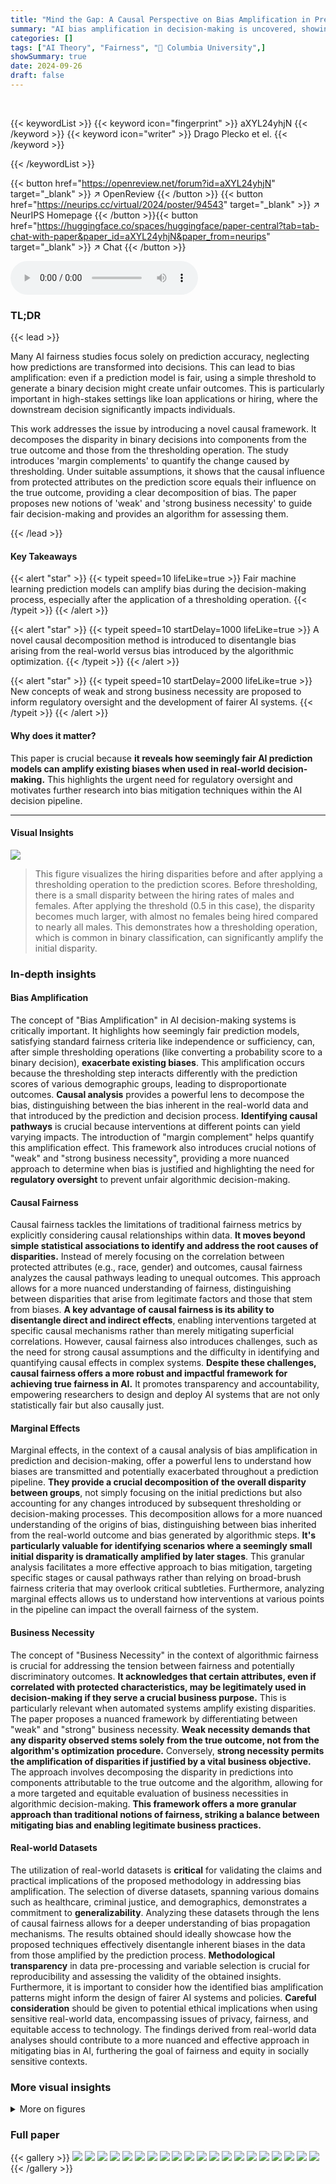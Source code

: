 ```yaml
---
title: "Mind the Gap: A Causal Perspective on Bias Amplification in Prediction & Decision-Making"
summary: "AI bias amplification in decision-making is uncovered, showing how fair prediction scores can become discriminatory after thresholding, urging stronger regulatory oversight."
categories: []
tags: ["AI Theory", "Fairness", "🏢 Columbia University",]
showSummary: true
date: 2024-09-26
draft: false
---
```


<br>

{{< keywordList >}}
{{< keyword icon="fingerprint" >}} aXYL24yhjN {{< /keyword >}}
{{< keyword icon="writer" >}} Drago Plecko et el. {{< /keyword >}}
 
{{< /keywordList >}}

{{< button href="https://openreview.net/forum?id=aXYL24yhjN" target="_blank" >}}
↗ OpenReview
{{< /button >}}
{{< button href="https://neurips.cc/virtual/2024/poster/94543" target="_blank" >}}
↗ NeurIPS Homepage
{{< /button >}}{{< button href="https://huggingface.co/spaces/huggingface/paper-central?tab=tab-chat-with-paper&paper_id=aXYL24yhjN&paper_from=neurips" target="_blank" >}}
↗ Chat
{{< /button >}}



<audio controls>
    <source src="https://ai-paper-reviewer.com/aXYL24yhjN/podcast.wav" type="audio/wav">
    Your browser does not support the audio element.
</audio>


### TL;DR


{{< lead >}}

Many AI fairness studies focus solely on prediction accuracy, neglecting how predictions are transformed into decisions. This can lead to bias amplification: even if a prediction model is fair, using a simple threshold to generate a binary decision might create unfair outcomes.  This is particularly important in high-stakes settings like loan applications or hiring, where the downstream decision significantly impacts individuals. 

This work addresses the issue by introducing a novel causal framework. It decomposes the disparity in binary decisions into components from the true outcome and those from the thresholding operation.  The study introduces 'margin complements' to quantify the change caused by thresholding. Under suitable assumptions, it shows that the causal influence from protected attributes on the prediction score equals their influence on the true outcome, providing a clear decomposition of bias.  The paper proposes new notions of 'weak' and 'strong business necessity' to guide fair decision-making and provides an algorithm for assessing them.

{{< /lead >}}


#### Key Takeaways

{{< alert "star" >}}
{{< typeit speed=10 lifeLike=true >}} Fair machine learning prediction models can amplify bias during the decision-making process, especially after the application of a thresholding operation. {{< /typeit >}}
{{< /alert >}}

{{< alert "star" >}}
{{< typeit speed=10 startDelay=1000 lifeLike=true >}} A novel causal decomposition method is introduced to disentangle bias arising from the real-world versus bias introduced by the algorithmic optimization. {{< /typeit >}}
{{< /alert >}}

{{< alert "star" >}}
{{< typeit speed=10 startDelay=2000 lifeLike=true >}} New concepts of weak and strong business necessity are proposed to inform regulatory oversight and the development of fairer AI systems. {{< /typeit >}}
{{< /alert >}}

#### Why does it matter?
This paper is crucial because **it reveals how seemingly fair AI prediction models can amplify existing biases when used in real-world decision-making.**  This highlights the urgent need for regulatory oversight and motivates further research into bias mitigation techniques within the AI decision pipeline.

------
#### Visual Insights



![](https://ai-paper-reviewer.com/aXYL24yhjN/figures_2_1.jpg)

> This figure visualizes the hiring disparities before and after applying a thresholding operation to the prediction scores. Before thresholding, there is a small disparity between the hiring rates of males and females.  After applying the threshold (0.5 in this case), the disparity becomes much larger, with almost no females being hired compared to nearly all males. This demonstrates how a thresholding operation, which is common in binary classification, can significantly amplify the initial disparity.







### In-depth insights


#### Bias Amplification
The concept of "Bias Amplification" in AI decision-making systems is critically important.  It highlights how seemingly fair prediction models, satisfying standard fairness criteria like independence or sufficiency, can, after simple thresholding operations (like converting a probability score to a binary decision), **exacerbate existing biases**. This amplification occurs because the thresholding step interacts differently with the prediction scores of various demographic groups, leading to disproportionate outcomes.  **Causal analysis** provides a powerful lens to decompose the bias, distinguishing between the bias inherent in the real-world data and that introduced by the prediction and decision process. **Identifying causal pathways** is crucial because interventions at different points can yield varying impacts.   The introduction of "margin complement" helps quantify this amplification effect. This framework also introduces crucial notions of "weak" and "strong business necessity", providing a more nuanced approach to determine when bias is justified and highlighting the need for **regulatory oversight** to prevent unfair algorithmic decision-making.

#### Causal Fairness
Causal fairness tackles the limitations of traditional fairness metrics by explicitly considering causal relationships within data.  **It moves beyond simple statistical associations to identify and address the root causes of disparities.**  Instead of merely focusing on the correlation between protected attributes (e.g., race, gender) and outcomes, causal fairness analyzes the causal pathways leading to unequal outcomes. This approach allows for a more nuanced understanding of fairness, distinguishing between disparities that arise from legitimate factors and those that stem from biases.  **A key advantage of causal fairness is its ability to disentangle direct and indirect effects**, enabling interventions targeted at specific causal mechanisms rather than merely mitigating superficial correlations.  However, causal fairness also introduces challenges, such as the need for strong causal assumptions and the difficulty in identifying and quantifying causal effects in complex systems. **Despite these challenges, causal fairness offers a more robust and impactful framework for achieving true fairness in AI.** It promotes transparency and accountability, empowering researchers to design and deploy AI systems that are not only statistically fair but also causally just.

#### Marginal Effects
Marginal effects, in the context of a causal analysis of bias amplification in prediction and decision-making, offer a powerful lens to understand how biases are transmitted and potentially exacerbated throughout a prediction pipeline.  **They provide a crucial decomposition of the overall disparity between groups**, not simply focusing on the initial predictions but also accounting for any changes introduced by subsequent thresholding or decision-making processes. This decomposition allows for a more nuanced understanding of the origins of bias, distinguishing between bias inherited from the real-world outcome and bias generated by algorithmic steps.  **It's particularly valuable for identifying scenarios where a seemingly small initial disparity is dramatically amplified by later stages**. This granular analysis facilitates a more effective approach to bias mitigation, targeting specific stages or causal pathways rather than relying on broad-brush fairness criteria that may overlook critical subtleties. Furthermore, analyzing marginal effects allows us to understand how interventions at various points in the pipeline can impact the overall fairness of the system.

#### Business Necessity
The concept of "Business Necessity" in the context of algorithmic fairness is crucial for addressing the tension between fairness and potentially discriminatory outcomes.  **It acknowledges that certain attributes, even if correlated with protected characteristics, may be legitimately used in decision-making if they serve a crucial business purpose.**  This is particularly relevant when automated systems amplify existing disparities. The paper proposes a nuanced framework by differentiating between "weak" and "strong" business necessity. **Weak necessity demands that any disparity observed stems solely from the true outcome, not from the algorithm's optimization procedure.**  Conversely, **strong necessity permits the amplification of disparities if justified by a vital business objective.**  The approach involves decomposing the disparity in predictions into components attributable to the true outcome and the algorithm, allowing for a more targeted and equitable evaluation of business necessities in algorithmic decision-making.  **This framework offers a more granular approach than traditional notions of fairness, striking a balance between mitigating bias and enabling legitimate business practices.**

#### Real-world Datasets
The utilization of real-world datasets is **critical** for validating the claims and practical implications of the proposed methodology in addressing bias amplification.  The selection of diverse datasets, spanning various domains such as healthcare, criminal justice, and demographics, demonstrates a commitment to **generalizability**.  Analyzing these datasets through the lens of causal fairness allows for a deeper understanding of bias propagation mechanisms. The results obtained should ideally showcase how the proposed techniques effectively disentangle inherent biases in the data from those amplified by the prediction process. **Methodological transparency** in data pre-processing and variable selection is crucial for reproducibility and assessing the validity of the obtained insights.  Furthermore, it is important to consider how the identified bias amplification patterns might inform the design of fairer AI systems and policies. **Careful consideration** should be given to potential ethical implications when using sensitive real-world data, encompassing issues of privacy, fairness, and equitable access to technology. The findings derived from real-world data analyses should contribute to a more nuanced and effective approach in mitigating bias in AI, furthering the goal of fairness and equity in socially sensitive contexts.


### More visual insights

<details>
<summary>More on figures
</summary>


![](https://ai-paper-reviewer.com/aXYL24yhjN/figures_3_1.jpg)

> This figure shows a causal diagram representing the standard fairness model (SFM).  The model includes nodes for the protected attribute (X), confounders (Z), mediators (W), outcome (Y), and prediction (Ŷ).  The arrows indicate causal relationships between these variables.  This model is a common framework used for analyzing fairness in machine learning algorithms and understanding how biases might propagate through different stages of the prediction pipeline.


![](https://ai-paper-reviewer.com/aXYL24yhjN/figures_8_1.jpg)

> This figure shows the causal decomposition of the disparity in the optimal 0/1 predictor for the MIMIC-IV dataset, which is based on Corollary 3 of the paper.  The left panel (a) presents the decomposition of the total variation (TV) into direct, indirect, and spurious effects, broken down further into the contributions from the true outcome Y and the margin complement M.  The right panel (b) displays the sample influences for the direct effect, showing the contribution of each individual sample to the overall disparity.  This allows for identification of influential samples and potential subgroups that disproportionately drive the disparities.


![](https://ai-paper-reviewer.com/aXYL24yhjN/figures_9_1.jpg)

> This figure shows the application of Algorithm 1 (Auditing Weak & Strong Business Necessity) on the COMPAS dataset. It consists of three subfigures: (a) compares the decompositions of the true outcome Y and the predictor ŜNP (from the Northpointe algorithm). (b) shows the decompositions for each causal effect (direct, indirect, spurious) into the contributions from the optimal predictor ŜNP and the margin complement M. (c) presents the sample influences for the direct effect. The results highlight the importance of understanding bias amplification through causal pathways and the margin complement.


![](https://ai-paper-reviewer.com/aXYL24yhjN/figures_13_1.jpg)

> This figure shows two graphs used to prove Theorem 2 and Proposition 4 of the paper. The graph (a) is the standard fairness model (SFM) extended with a predictor S. The graph (b) shows the counterfactual graph for the SFM. Both graphs illustrate the relationships between variables in the causal model and their role in proving the stated theorems. These theorems deal with the causal decomposition of the optimal 0/1 predictor and its relationship with the true outcome Y.


![](https://ai-paper-reviewer.com/aXYL24yhjN/figures_15_1.jpg)

> This figure shows the results of applying the causal decomposition from Corollary 3 to the MIMIC-IV dataset.  Panel (a) presents a bar chart showing the decomposition of the total variation (TV) measure, which quantifies the disparity between groups in the outcome. The TV is broken down into contributions from three causal pathways: direct effects, indirect effects, and spurious effects.  Each causal effect is further decomposed into contributions from the true outcome Y and the margin complement M, which quantifies how much a prediction score changes due to thresholding. Panel (b) shows the sample influences on the direct effects, which helps identify influential samples for further investigation.


![](https://ai-paper-reviewer.com/aXYL24yhjN/figures_15_2.jpg)

> This figure shows the causal decomposition of the disparity in the optimal 0/1 predictor for the MIMIC-IV dataset, based on Corollary 3. Panel (a) displays the decomposition into direct, indirect, and spurious effects, showing the contributions of the true outcome (Y) and the margin complement (M). Panel (b) presents the sample influence analysis for the direct effect, illustrating how individual samples contribute to the overall disparity and highlighting potentially influential subpopulations.


![](https://ai-paper-reviewer.com/aXYL24yhjN/figures_17_1.jpg)

> The figure shows two causal diagrams. (a) shows the standard fairness model (SFM) extended with the predictor S, where S is the optimal L2 prediction score.  (b) is the counterfactual graph of the SFM, used to prove the identifiability of the potential outcomes involved in the theorems. These diagrams are crucial for the proofs of Theorem 2 and Proposition 4, which demonstrate the relationship between the causal decomposition of the score S and the true outcome Y, and the identifiability of causal measures from observational data.


</details>






### Full paper

{{< gallery >}}
<img src="https://ai-paper-reviewer.com/aXYL24yhjN/1.png" class="grid-w50 md:grid-w33 xl:grid-w25" />
<img src="https://ai-paper-reviewer.com/aXYL24yhjN/2.png" class="grid-w50 md:grid-w33 xl:grid-w25" />
<img src="https://ai-paper-reviewer.com/aXYL24yhjN/3.png" class="grid-w50 md:grid-w33 xl:grid-w25" />
<img src="https://ai-paper-reviewer.com/aXYL24yhjN/4.png" class="grid-w50 md:grid-w33 xl:grid-w25" />
<img src="https://ai-paper-reviewer.com/aXYL24yhjN/5.png" class="grid-w50 md:grid-w33 xl:grid-w25" />
<img src="https://ai-paper-reviewer.com/aXYL24yhjN/6.png" class="grid-w50 md:grid-w33 xl:grid-w25" />
<img src="https://ai-paper-reviewer.com/aXYL24yhjN/7.png" class="grid-w50 md:grid-w33 xl:grid-w25" />
<img src="https://ai-paper-reviewer.com/aXYL24yhjN/8.png" class="grid-w50 md:grid-w33 xl:grid-w25" />
<img src="https://ai-paper-reviewer.com/aXYL24yhjN/9.png" class="grid-w50 md:grid-w33 xl:grid-w25" />
<img src="https://ai-paper-reviewer.com/aXYL24yhjN/10.png" class="grid-w50 md:grid-w33 xl:grid-w25" />
<img src="https://ai-paper-reviewer.com/aXYL24yhjN/11.png" class="grid-w50 md:grid-w33 xl:grid-w25" />
<img src="https://ai-paper-reviewer.com/aXYL24yhjN/12.png" class="grid-w50 md:grid-w33 xl:grid-w25" />
<img src="https://ai-paper-reviewer.com/aXYL24yhjN/13.png" class="grid-w50 md:grid-w33 xl:grid-w25" />
<img src="https://ai-paper-reviewer.com/aXYL24yhjN/14.png" class="grid-w50 md:grid-w33 xl:grid-w25" />
<img src="https://ai-paper-reviewer.com/aXYL24yhjN/15.png" class="grid-w50 md:grid-w33 xl:grid-w25" />
<img src="https://ai-paper-reviewer.com/aXYL24yhjN/16.png" class="grid-w50 md:grid-w33 xl:grid-w25" />
<img src="https://ai-paper-reviewer.com/aXYL24yhjN/17.png" class="grid-w50 md:grid-w33 xl:grid-w25" />
<img src="https://ai-paper-reviewer.com/aXYL24yhjN/18.png" class="grid-w50 md:grid-w33 xl:grid-w25" />
<img src="https://ai-paper-reviewer.com/aXYL24yhjN/19.png" class="grid-w50 md:grid-w33 xl:grid-w25" />
<img src="https://ai-paper-reviewer.com/aXYL24yhjN/20.png" class="grid-w50 md:grid-w33 xl:grid-w25" />
{{< /gallery >}}